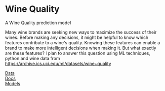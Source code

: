 # Wine Quality
A Wine Quality prediction model

Many wine brands are seeking new ways to maximize the success of their wines. Before making any decisions, 
it might be helpful to know which features contribute to a wine's quality. Knowing these features can enable 
a brand to make more intelligent decisions when making it. But what exactly are these features?  I plan to 
answer this question using ML techniques, python and wine data from https://archive.ics.uci.edu/ml/datasets/wine+quality

<a href="/data">Data</a><br>
<a href="/docs">Docs</a><br>
<a href="/models">Models</a><br>

